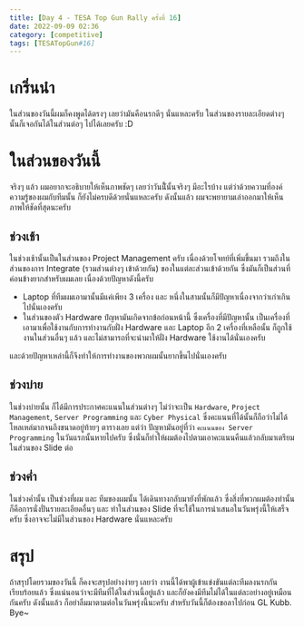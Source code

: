 ```yaml
---
title: [Day 4 - TESA Top Gun Rally ครั้งที่ 16]
date: 2022-09-09 02:36
category: [competitive]
tags: [TESATopGun#16]
---
```

# เกริ่นนำ 
ในส่วนของวันนี้ผมก็คงพูดได้ตรงๆ เลยว่ามันคือนรกดีๆ นั่นแหละครับ ในส่วนของรายละเอียดต่างๆ นั้นก็เจอกันได้ในส่วนต่อๆ ไปได้เลยครับ :D
<br />

# ในส่วนของวันนี้
จริงๆ แล้ว ผมอยากจะอธิบายให้เห็นภาพชัดๆ เลยว่าวันนัี้นั้นจริงๆ มีอะไรบ้าง แต่ว่าด้วยความที่องค์ความรู้ของผมกับทีมนั้น ก็ยังไม่ครบดีด้วยนั่นแหละครับ
ดังนั้นแล้ว ผมจะพยายามเล่าออกมาให้เห็นภาพให้ชัดที่สุดนะครับ

## ช่วงเช้า
ในช่วงเช้านั้นเป็นในส่วนของ Project Management ครับ เนื่องด้วยโจทย์ที่เพิ่มขึ้นมา รวมถึงในส่วนของการ Integrate (รวมส่วนต่างๆ เข้าด้วยกัน) ของในแต่ละส่วนเข้าด้วยกัน ซึ่งมันก็เป็นส่วนที่ค่อนข้างยากสำหรับผมเลย เนื่องด้วยปัญหาดังนี้ครับ 

- Laptop ที่ทีมผมเอามานั้นมีแค่เพียง 3 เครื่อง และ หนึ่งในสามนั้นก็มีปัญหาเนื่องจากว่าเก่าเกินไปนั่นเองครับ 
- ในส่วนของตัว Hardware ปํญหามันเกิดจากข้อก่อนหน้านี้ ซึ่งเครื่องที่มีปัญหานั้น เป็นเครื่องที่เอามาเพื่อใช้งานกับการทำงานกับฝั่ง Hardware และ Laptop อีก 2 เครื่องที่เหลือนั้น ก็ถูกใช้งานในส่วนอื่นๆ แล้ว และไม่สามารถที่จะนำมาให้ฝั่ง Hardware ใช้งานได้นั่นเองครับ

และด้วยปัญหาเหล่านี้ก็จึงทำให้การทำงานของพวกผมนั้นยากขึ้นไปนั่นเองครับ

## ช่วงบ่าย
ในช่วงบ่ายนั้น ก็ได้มีการประกาศคะแนนในส่วนต่างๆ ไม่ว่าจะเป็น `Hardware`, `Project Management`, `Server Programming` และ `Cyber Physical` ซึ่งคะแนนที่ได้นั้นก็ถือว่าไม่ได้โหลเหล่มากจนถึงขนาดอยู่ท้ายๆ ตารางเลย แต่ว่า ปัญหามันอยู่ที่ว่า `คะแนนของ Server Programming` ในวันแรกนั้นหายไปครับ ซึ่งนั่นก็ทำให้ผมต้องไปตามเอาคะแนนคืนแล้วกลับมาเตรียมในส่วนของ Slide ต่อ

## ช่วงค่ำ
ในช่วงค่ำนั้น เป็นช่วงที่ผม และ ทีมของผมนั้น ได้เดินทางกลับมายังที่พักแล้ว ซึ่งสิ่งที่พวกผมต้องทำนั้น ก็คือการนั่งปั่นรายละเอียดอื่นๆ และ ทำในส่วนของ Slide ที่จะใช้ในการนำเสนอในวันพรุ่งนี้ให้เสร็จครับ ซึ่งอาจจะไม่มีในส่วนของ Hardware นั่นแหละครับ
<br />

# สรุป
ถ้าสรุปโดยรวมของวันนี้ ก็คงจะสรุปอย่างง่ายๆ เลยว่า งานนี้ได้พาผู้เข้าแข่งขันแต่ละทีมลงนรกกันเรียบร้อยแล้ว ซึ่งแน่นอนว่าจะมีทีมที่ได้ในส่วนนี้อยู่แล้ว และก็ยังคงมีทีมไม่ได้ในแต่ละอย่างอยู่เหมือนกันครับ 
ดังนั้นแล้ว ก็อย่าลืมมาตามต่อในวันพรุ่งนี้นะครับ สำหรับวันนี้ก็ต้องขอลาไปก่อน GL Kubb. Bye~